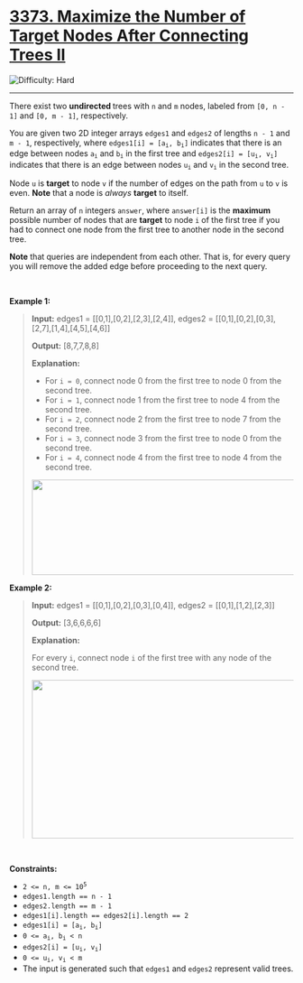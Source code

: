 <h1><a href="https://leetcode.com/problems/maximize-the-number-of-target-nodes-after-connecting-trees-ii?envType=daily-question&envId=2025-05-29">3373. Maximize the Number of Target Nodes After Connecting Trees II</a></h1>

![Difficulty: Hard](https://img.shields.io/badge/Hard-f8615c)

---

<p>There exist two <strong>undirected </strong>trees with <code>n</code> and <code>m</code> nodes, labeled from <code>[0, n - 1]</code> and <code>[0, m - 1]</code>, respectively.</p>

<p>You are given two 2D integer arrays <code>edges1</code> and <code>edges2</code> of lengths <code>n - 1</code> and <code>m - 1</code>, respectively, where <code>edges1[i] = [a<sub>i</sub>, b<sub>i</sub>]</code> indicates that there is an edge between nodes <code>a<sub>i</sub></code> and <code>b<sub>i</sub></code> in the first tree and <code>edges2[i] = [u<sub>i</sub>, v<sub>i</sub>]</code> indicates that there is an edge between nodes <code>u<sub>i</sub></code> and <code>v<sub>i</sub></code> in the second tree.</p>

<p>Node <code>u</code> is <strong>target</strong> to node <code>v</code> if the number of edges on the path from <code>u</code> to <code>v</code> is even.&nbsp;<strong>Note</strong> that a node is <em>always</em> <strong>target</strong> to itself.</p>

<p>Return an array of <code>n</code> integers <code>answer</code>, where <code>answer[i]</code> is the <strong>maximum</strong> possible number of nodes that are <strong>target</strong> to node <code>i</code> of the first tree if you had to connect one node from the first tree to another node in the second tree.</p>

<p><strong>Note</strong> that queries are independent from each other. That is, for every query you will remove the added edge before proceeding to the next query.</p>

<p>&nbsp;</p>
<p><strong class="example">Example 1:</strong></p>

><p><strong>Input:</strong> <span class="example-io">edges1 = [[0,1],[0,2],[2,3],[2,4]], edges2 = [[0,1],[0,2],[0,3],[2,7],[1,4],[4,5],[4,6]]</span></p>
>
><p><strong>Output:</strong> <span class="example-io">[8,7,7,8,8]</span></p>
>
><p><strong>Explanation:</strong></p>
>
><ul>
>	<li>For <code>i = 0</code>, connect node 0 from the first tree to node 0 from the second tree.</li>
>	<li>For <code>i = 1</code>, connect node 1 from the first tree to node 4 from the second tree.</li>
>	<li>For <code>i = 2</code>, connect node 2 from the first tree to node 7 from the second tree.</li>
>	<li>For <code>i = 3</code>, connect node 3 from the first tree to node 0 from the second tree.</li>
>	<li>For <code>i = 4</code>, connect node 4 from the first tree to node 4 from the second tree.</li>
></ul>
><img alt="" src="https://assets.leetcode.com/uploads/2024/09/24/3982-1.png" style="width: 600px; height: 169px;" />

<p><strong class="example">Example 2:</strong></p>

><p><strong>Input:</strong> <span class="example-io">edges1 = [[0,1],[0,2],[0,3],[0,4]], edges2 = [[0,1],[1,2],[2,3]]</span></p>
>
><p><strong>Output:</strong> <span class="example-io">[3,6,6,6,6]</span></p>
>
><p><strong>Explanation:</strong></p>
>
><p>For every <code>i</code>, connect node <code>i</code> of the first tree with any node of the second tree.</p>
><img alt="" src="https://assets.leetcode.com/uploads/2024/09/24/3928-2.png" style="height: 281px; width: 500px;" />

<p>&nbsp;</p>
<p><strong>Constraints:</strong></p>

<ul>
	<li><code>2 &lt;= n, m &lt;= 10<sup>5</sup></code></li>
	<li><code>edges1.length == n - 1</code></li>
	<li><code>edges2.length == m - 1</code></li>
	<li><code>edges1[i].length == edges2[i].length == 2</code></li>
	<li><code>edges1[i] = [a<sub>i</sub>, b<sub>i</sub>]</code></li>
	<li><code>0 &lt;= a<sub>i</sub>, b<sub>i</sub> &lt; n</code></li>
	<li><code>edges2[i] = [u<sub>i</sub>, v<sub>i</sub>]</code></li>
	<li><code>0 &lt;= u<sub>i</sub>, v<sub>i</sub> &lt; m</code></li>
	<li>The input is generated such that <code>edges1</code> and <code>edges2</code> represent valid trees.</li>
</ul>
